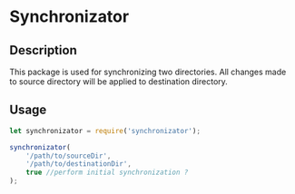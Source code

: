 # Synchronizator

## Description
This package is used for synchronizing two directories. All changes made to source directory will be applied to destination directory.

## Usage
```javascript
let synchronizator = require('synchronizator');

synchronizator(
    '/path/to/sourceDir',
    '/path/to/destinationDir',
    true //perform initial synchronization ?
);
```